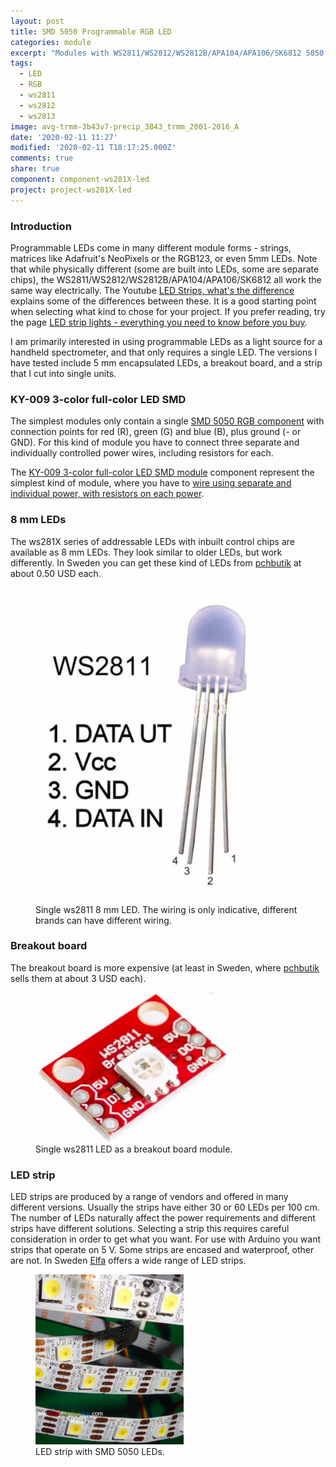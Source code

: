 ```yaml
---
layout: post
title: SMD 5050 Programmable RGB LED
categories: module
excerpt: "Modules with WS2811/WS2812/WS2812B/APA104/APA106/SK6812 5050 programmable rgb LED"
tags:
  - LED
  - RGB
  - ws2811
  - ws2812
  - ws2813
image: avg-trmm-3b43v7-precip_3B43_trmm_2001-2016_A
date: '2020-02-11 11:27'
modified: '2020-02-11 T18:17:25.000Z'
comments: true
share: true
component: component-ws281X-led
project: project-ws281X-led
---
```

<script src="https://karttur.github.io/common/assets/js/karttur/togglediv.js"></script>

### Introduction

Programmable LEDs come in many different module forms - strings, matrices like Adafruit's NeoPixels or the RGB123, or even 5mm LEDs. Note that while physically different (some are built into LEDs, some are separate chips), the WS2811/WS2812/WS2812B/APA104/APA106/SK6812 all work the same way electrically. The Youtube [LED Strips, what's the difference](https://www.youtube.com/watch?v=QnvircC22hU) explains some of the differences between these. It is a good starting point when selecting what kind to chose for your project. If you prefer reading, try the page [LED strip lights - everything you need to know before you buy](https://www.waveformlighting.com/led-strip-lights).

I am primarily interested in using programmable LEDs as a light source for a handheld spectrometer, and that only requires a single LED. The versions I have tested include 5 mm encapsulated LEDs, a breakout board, and a strip that I cut into single units.

### KY-009 3-color full-color LED SMD

The simplest modules only contain a single [SMD 5050 RGB component](../../components/component-SMD-5050-RGB) with connection points for red (R), green (G) and blue (B), plus ground (- or GND). For this kind of module you have to connect three separate and individually controlled power wires, including resistors for each.

The [KY-009 3-color full-color LED SMD module](https://tkkrlab.nl/wiki/Arduino_KY-009_3-color_full-color_LED_SMD_modules) component represent the simplest kind of module, where you have to [wire using separate and individual power, with resistors on each power](../../projects/project-rgb-led/).

### 8 mm LEDs

The ws281X series of addressable LEDs with inbuilt control chips are available as 8 mm LEDs. They look similar to older LEDs, but work differently. In Sweden you can get these kind of LEDs from [pchbutik](https://pchbutik.se/komponenter/197-10-st-8-mm-led-med-inbyggt-ws2811-chip-rgb-pixel-rod-gr-n-bla.html?search_query=RGB&results=12) at about 0.50 USD each.

<figure>
<img src="../../images/WS2811_8mm_frosted_led.png">
<figcaption> Single ws2811 8 mm LED. The wiring is only indicative, different brands can have different wiring. </figcaption>
</figure>

### Breakout board

The breakout board is more expensive (at least in Sweden, where [pchbutik](https://pchbutik.se/nytt-pa-lager/1103-ws2812-rgb-led-breakout-.html?search_query=WS2812&results=12) sells them at about 3 USD each).

<figure>
<img src="../../images/ws2811_breakout-board.png">
<figcaption> Single ws2811 LED as a breakout board module. </figcaption>
</figure>

### LED strip

LED strips are produced by a range of vendors and offered in many different versions. Usually the strips have either 30 or 60 LEDs per 100 cm. The number of LEDs naturally affect the power requirements and different strips have different solutions. Selecting a strip this requires careful consideration in order to get what you want. For use with Arduino you want strips that operate on 5 V. Some strips are encased and waterproof, other are not. In Sweden [Elfa](https://www.elfa.se) offers a wide range of LED strips.

<figure>
<img src="../../images/ws2811_led-strip.png">
<figcaption> LED strip with SMD 5050 LEDs. </figcaption>
</figure>
